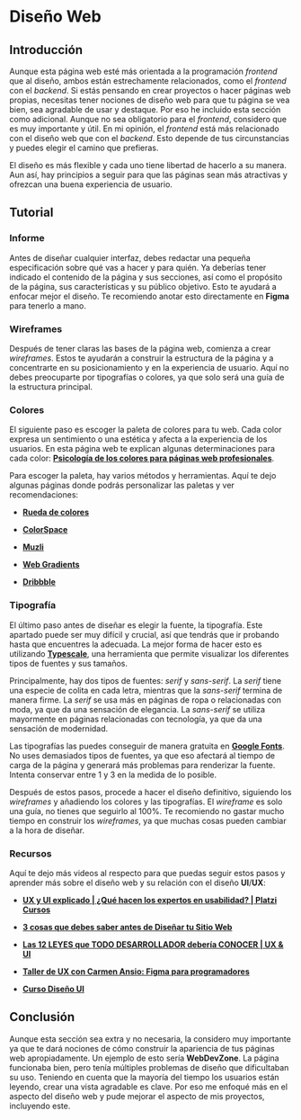 # Diseño Web

## Introducción

Aunque esta página web esté más orientada a la programación _frontend_ que al diseño, ambos están estrechamente relacionados, como el _frontend_ con el _backend_. Si estás pensando en crear proyectos o hacer páginas web propias, necesitas tener nociones de diseño web para que tu página se vea bien, sea agradable de usar y destaque. Por eso he incluido esta sección como adicional. Aunque no sea obligatorio para el _frontend_, considero que es muy importante y útil. En mi opinión, el _frontend_ está más relacionado con el diseño web que con el _backend_. Esto depende de tus circunstancias y puedes elegir el camino que prefieras.

El diseño es más flexible y cada uno tiene libertad de hacerlo a su manera. Aun así, hay principios a seguir para que las páginas sean más atractivas y ofrezcan una buena experiencia de usuario.

## Tutorial

### Informe

Antes de diseñar cualquier interfaz, debes redactar una pequeña especificación sobre qué vas a hacer y para quién. Ya deberías tener indicado el contenido de la página y sus secciones, así como el propósito de la página, sus características y su público objetivo. Esto te ayudará a enfocar mejor el diseño. Te recomiendo anotar esto directamente en **Figma** para tenerlo a mano.

### Wireframes

Después de tener claras las bases de la página web, comienza a crear _wireframes_. Estos te ayudarán a construir la estructura de la página y a concentrarte en su posicionamiento y en la experiencia de usuario. Aquí no debes preocuparte por tipografías o colores, ya que solo será una guía de la estructura principal.

### Colores

El siguiente paso es escoger la paleta de colores para tu web. Cada color expresa un sentimiento o una estética y afecta a la experiencia de los usuarios. En esta página web te explican algunas determinaciones para cada color: **[Psicología de los colores para páginas web profesionales](https://www.jimdo.com/es/blog/colores-paginas-web/)**.

Para escoger la paleta, hay varios métodos y herramientas. Aquí te dejo algunas páginas donde podrás personalizar las paletas y ver recomendaciones:

-   **[Rueda de colores](https://color.adobe.com/es/create/color-wheel)**

-   **[ColorSpace](https://mycolor.space/)**

-   **[Muzli](https://colors.muz.li/)**

-   **[Web Gradients](https://webgradients.com/)**

-   **[Dribbble](https://dribbble.com/shots/)**

### Tipografía

El último paso antes de diseñar es elegir la fuente, la tipografía. Este apartado puede ser muy difícil y crucial, así que tendrás que ir probando hasta que encuentres la adecuada. La mejor forma de hacer esto es utilizando **[Typescale](https://typescale.com/)**, una herramienta que permite visualizar los diferentes tipos de fuentes y sus tamaños.

Principalmente, hay dos tipos de fuentes: _serif_ y _sans-serif_. La _serif_ tiene una especie de colita en cada letra, mientras que la _sans-serif_ termina de manera firme. La _serif_ se usa más en páginas de ropa o relacionadas con moda, ya que da una sensación de elegancia. La _sans-serif_ se utiliza mayormente en páginas relacionadas con tecnología, ya que da una sensación de modernidad.

Las tipografías las puedes conseguir de manera gratuita en **[Google Fonts](https://fonts.google.com/)**. No uses demasiados tipos de fuentes, ya que eso afectará al tiempo de carga de la página y generará más problemas para renderizar la fuente. Intenta conservar entre 1 y 3 en la medida de lo posible.

Después de estos pasos, procede a hacer el diseño definitivo, siguiendo los _wireframes_ y añadiendo los colores y las tipografías. El _wireframe_ es solo una guía, no tienes que seguirlo al 100%. Te recomiendo no gastar mucho tiempo en construir los _wireframes_, ya que muchas cosas pueden cambiar a la hora de diseñar.

### Recursos

Aquí te dejo más videos al respecto para que puedas seguir estos pasos y aprender más sobre el diseño web y su relación con el diseño **UI**/**UX**:

-   **[UX y UI explicado | ¿Qué hacen los expertos en usabilidad? | Platzi Cursos](https://www.youtube.com/watch?v=zUZSSkRQXQQ)**

-   **[3 cosas que debes saber antes de Diseñar tu Sitio Web](https://www.youtube.com/watch?v=e69f2CVSWpI)**

-   **[Las 12 LEYES que TODO DESARROLLADOR debería CONOCER | UX & UI](https://www.youtube.com/watch?v=ABggYX2jOsM)**

-   **[Taller de UX con Carmen Ansio: Figma para programadores](https://www.youtube.com/watch?v=p53yCQoS6qg)**

-   **[Curso Diseño UI](https://www.youtube.com/playlist?list=PL65OIoU7mGjKrKnd7anVKTzN9x8gDbdEU)**

## Conclusión

Aunque esta sección sea extra y no necesaria, la considero muy importante ya que te dará nociones de cómo construir la apariencia de tus páginas web apropiadamente. Un ejemplo de esto sería **WebDevZone**. La página funcionaba bien, pero tenía múltiples problemas de diseño que dificultaban su uso. Teniendo en cuenta que la mayoría del tiempo los usuarios están leyendo, crear una vista agradable es clave. Por eso me enfoqué más en el aspecto del diseño web y pude mejorar el aspecto de mis proyectos, incluyendo este.
